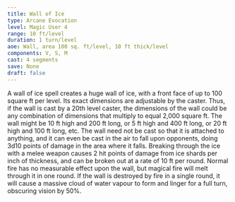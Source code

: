 ```yaml
---
title: Wall of Ice
type: Arcane Evocation
level: Magic User 4
range: 10 ft/level
duration: 1 turn/level
aoe: Wall, area 100 sq. ft/level, 10 ft thick/level
components: V, S, M
cast: 4 segments
save: None
draft: false
---
```


A wall of ice spell creates a huge wall of ice, with a front face of up to 100 square ft per level. Its exact dimensions are adjustable by the caster. Thus, if the wall is cast by a 20th level caster, the dimensions of the wall could be any combination of dimensions that multiply to equal 2,000 square ft. The wall might be 10 ft high and 200 ft long, or 5 ft high and 400 ft long, or 20 ft high and 100 ft long, etc. The wall need not be cast so that it is attached to anything, and it can even be cast in the air to fall upon opponents, doing 3d10 points of damage in the area where it falls. Breaking through the ice with a melee weapon causes 2 hit points of damage from ice shards per inch of thickness, and can be broken out at a rate of 10 ft per round. Normal fire has no measurable effect upon the wall, but magical fire will melt through it in one round. If the wall is destroyed by fire in a single round, it will cause a massive cloud of water vapour to form and linger for a full turn, obscuring vision by 50%.

